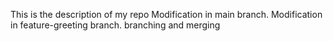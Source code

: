 This is the description of my repo
Modification in main branch.
Modification in feature-greeting branch.
branching and merging
